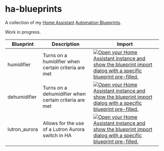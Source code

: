 # ha-blueprints

A collection of my [Home Assistant](https://www.home-assistant.io/) [Automation Blueprints](https://www.home-assistant.io/docs/blueprint).

Work in progress.


Blueprint | Description | Import
-- | -- | --
humidifier | Turns on a humidifier when certain criteria are met | [![Open your Home Assistant instance and show the blueprint import dialog with a specific blueprint pre-filled.](https://my.home-assistant.io/badges/blueprint_import.svg)](https://my.home-assistant.io/redirect/blueprint_import/?blueprint_url=https%3A%2F%2Fgithub.com%2FTheRealWaldo%2Fha-humidifier%2Fblob%2Fmain%2Fblueprints%2fautomation%2fTheRealWaldo%2fhumidifier.yaml)
dehumidifier | Turns on a dehumidifier when certain criteria are met | [![Open your Home Assistant instance and show the blueprint import dialog with a specific blueprint pre-filled.](https://my.home-assistant.io/badges/blueprint_import.svg)](https://my.home-assistant.io/redirect/blueprint_import/?blueprint_url=https%3A%2F%2Fgithub.com%2FTheRealWaldo%2Fha-humidifier%2Fblob%2Fmain%2Fblueprints%2fautomation%2fTheRealWaldo%2fdehumidifier.yaml)
lutron_aurora | Allows for the use of a Lutron Aurora switch in HA | [![Open your Home Assistant instance and show the blueprint import dialog with a specific blueprint pre-filled.](https://my.home-assistant.io/badges/blueprint_import.svg)](https://my.home-assistant.io/redirect/blueprint_import/?blueprint_url=https%3A%2F%2Fgithub.com%2FTheRealWaldo%2Fha-humidifier%2Fblob%2Fmain%2Fblueprints%2Fautomation%2FTheRealWaldo%2Flutron_aurora.yaml)
